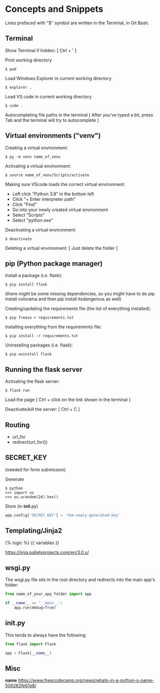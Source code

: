 # Concepts and Snippets

Lines prefaced with "$" symbol are written in the Terminal, in Git Bash.

## Terminal

Show Terminal if hidden:
[ Ctrl + ' ]

Print working directory
```
$ pwd
```

Load Windows Explorer in current working directory
```
$ explorer .
```

Load VS code in current working directory
```
$ code .
```

Autocompleting file paths in the terminal
[ After you've typed a bit, press Tab and the terminal will try to autocomplete ]

## Virtual environments ("venv")

Creating a virtual environment:
```
$ py -m venv name_of_venv
```

Activating a virtual environment:
```
$ source name_of_venv/Scripts/activate
```

Making sure VScode loads the correct virtual environment:
- Left click "Python 3.8" in the bottom left
- Click "+ Enter interpreter path"
- Click "Find"
- Go into your newly created virtual environment
- Select "Scripts"
- Select "python.exe"


Deactivating a virtual environment:
```
$ deactivate
```

Deleting a virtual environment:
[ Just delete the folder ]

## pip (Python package manager)

Install a package (i.e. flask):
```
$ pip install flask
```
(there *might* be some missing dependencies, so you might have to do pip install colorama and then pip install itsdangerous as well)

Creating/updating the requirements file (the list of everything installed):
```
$ pip freeze > requirements.txt
```

Installing everything from the requirements file:
```
$ pip install -r requirements.txt
```

Uninstalling packages (i.e. flask):
```
$ pip uninstall flask
```

## Running the flask server
Activating the flask server:
```
$ flask run
```

Load the page
[ Ctrl + click on the link shown in the terminal ]


Deactivate/kill the server:
[ Ctrl + C ]

## Routing
- url_for
- redirect(url_for())

## SECRET_KEY
(needed for form submission)

Generate
```
$ python
>>> import os
>>> os.urandom(24).hex()
```

Store (in __init__.py)
```python
app.config['SECRET_KEY'] = 'the-newly-generated-key'
```

## Templating/Jinja2

{% logic %}
{{ variables }}

https://jinja.palletsprojects.com/en/3.0.x/

## wsgi.py

The wsgi.py file sits in the root directory and redirects into the main app's folder:

```python
from name_of_your_app_folder import app

if __name__ == '__main__':
    app.run(debug=True)
```

## __init__.py

This tends to always have the following:

```python
from flask import Flask

app = Flask(__name__)

```

## Misc
__name__
https://www.freecodecamp.org/news/whats-in-a-python-s-name-506262fe61e8/